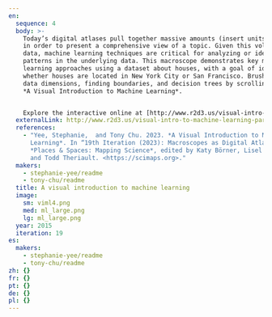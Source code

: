 ```yaml
---
en:
  sequence: 4
  body: >-
    Today’s digital atlases pull together massive amounts (insert units) of data
    in order to present a comprehensive view of a topic. Given this volume of
    data, machine learning techniques are critical for analyzing or identifying
    patterns in the underlying data. This macroscope demonstrates key machine
    learning approaches using a dataset about houses, with a goal of identifying
    whether houses are located in New York City or San Francisco. Brush up on
    data dimensions, finding boundaries, and decision trees by scrolling through
    *A Visual Introduction to Machine Learning*.


    Explore the interactive online at [http://www.r2d3.us/visual-intro-to-machine-learning-part-1](http://www.r2d3.us/visual-intro-to-machine-learning-part-1/).
  externalLink: http://www.r2d3.us/visual-intro-to-machine-learning-part-1
  references:
    - "Yee, Stephanie,  and Tony Chu. 2023. *A Visual Introduction to Machine
      Learning*. In “19th Iteration (2023): Macroscopes as Digital Atlases.”
      *Places & Spaces: Mapping Science*, edited by Katy Börner, Lisel Record,
      and Todd Theriault. <https://scimaps.org>."
  makers:
    - stephanie-yee/readme
    - tony-chu/readme
  title: A visual introduction to machine learning
  image:
    sm: viml4.png
    med: ml_large.png
    lg: ml_large.png
  year: 2015
  iteration: 19
es:
  makers:
    - stephanie-yee/readme
    - tony-chu/readme
zh: {}
fr: {}
pt: {}
de: {}
pl: {}
---
```


